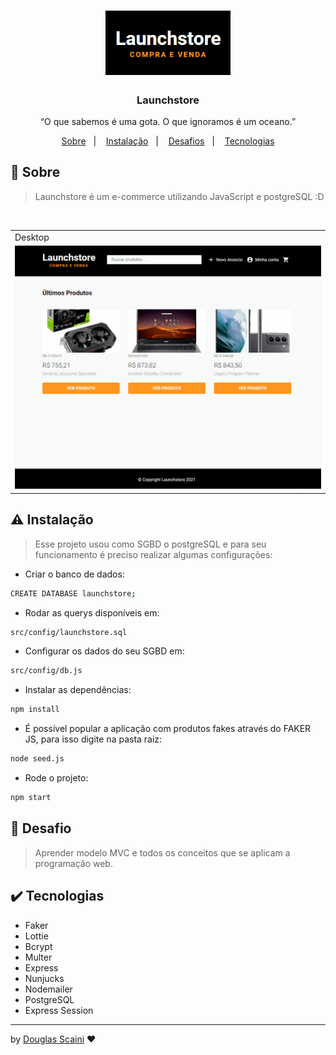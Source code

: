 <h1 align="center"><img src="./.github/logo.png" width="200px"></h1>

<h3 align="center">Launchstore</h3>

<p align="center">“O que sabemos é uma gota. O que ignoramos é um oceano.”</p>

<p align="center">
  <a href="#about">Sobre</a>&nbsp;&nbsp;&nbsp;|&nbsp;&nbsp;&nbsp;
  <a href="#install">Instalação</a>&nbsp;&nbsp;&nbsp;|&nbsp;&nbsp;&nbsp;
  <a href="#challenge">Desafios</a>&nbsp;&nbsp;&nbsp;|&nbsp;&nbsp;&nbsp;
  <a href="#technologies">Tecnologias</a>
</p>

## :speech_balloon: Sobre <a name="about"></a>

> Launchstore é um e-commerce utilizando JavaScript e postgreSQL :D

<br />
<table>
  <tr>
    <td colspan="1">Desktop</td>
  </tr>
  <tr>
    <td><img src="./.github/gif.gif" width=1000px /></td></td>
  </tr>
</table>

## :warning: Instalação <a name="install"></a>

> Esse projeto usou como SGBD o postgreSQL e para seu funcionamento é preciso realizar algumas configurações:

- Criar o banco de dados:

```sh
CREATE DATABASE launchstore;
```

- Rodar as querys disponíveis em:

```sh
src/config/launchstore.sql
```

- Configurar os dados do seu SGBD em:

```sh
src/config/db.js
```

- Instalar as dependências:

```sh
npm install
```

- É possível popular a aplicação com produtos fakes através do FAKER JS, para isso digite na pasta raiz:

```sh
node seed.js
```

- Rode o projeto:

```sh
npm start
```

## :triangular_flag_on_post: Desafio <a name="challenge"></a>

> Aprender modelo MVC e todos os conceitos que se aplicam a programação web.

## :heavy_check_mark: Tecnologias <a name="technologies"></a>

- Faker
- Lottie
- Bcrypt
- Multer
- Express
- Nunjucks
- Nodemailer
- PostgreSQL
- Express Session

---

by [Douglas Scaini](https://www.github.com/douglasscaini) ❤️
